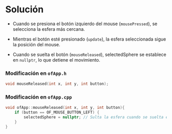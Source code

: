 # Solución

- Cuando se presiona el botón izquierdo del mouse (`mousePressed`), se selecciona la esfera más cercana.

- Mientras el botón esté presionado (`update`), la esfera seleccionada sigue la posición del mouse.

- Cuando se suelta el botón (`mouseReleased`), selectedSphere se establece en `nullptr`, lo que detiene el movimiento.

### Modificación en `ofApp.h`

```c++
void mouseReleased(int x, int y, int button);
```

### Modificación en `ofApp.cpp`

```c++
void ofApp::mouseReleased(int x, int y, int button){
    if (button == OF_MOUSE_BUTTON_LEFT) {
        selectedSphere = nullptr; // Sulta la esfera cuando se suelta el botón
    }
}
```